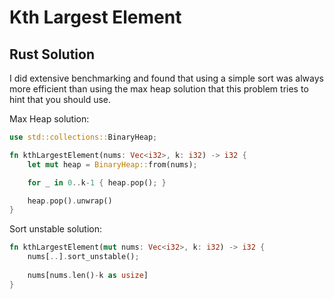 # Kth Largest Element

## Rust Solution

I did extensive benchmarking and found that using a simple sort was always more
efficient than using the max heap solution that this problem tries to hint that
you should use.  

Max Heap solution:

```rust
use std::collections::BinaryHeap;

fn kthLargestElement(nums: Vec<i32>, k: i32) -> i32 {
    let mut heap = BinaryHeap::from(nums);

    for _ in 0..k-1 { heap.pop(); }

    heap.pop().unwrap()
}
```

Sort unstable solution:

```rust
fn kthLargestElement(mut nums: Vec<i32>, k: i32) -> i32 {
    nums[..].sort_unstable();
    
    nums[nums.len()-k as usize]
}
```
